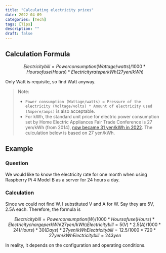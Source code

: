 ```yaml
---
title: "Calculating electricity prices"
date: 2022-04-09
categories: [Tech]
tags: [Tips]
description: ""
draft: false
---
```


## Calculation Formula

```math
Electricity bill = Power consumption (Wattage/watts) / 1000 * Hours of use (Hours) * Electricity rate per kWh (27 yen/kWh)
```

Only Watt is requisite, so find Watt anyway.

>Note:
>   - `Power consumption (Wattage/watts) = Pressure of the electricity (Voltage/volts) * Amount of electricity used (Ampere/amps)` is also acceptable.
>   - For kWh, the standard unit price for electric power consumption set by Home Electric Appliances Fair Trade Conference is 27 yen/kWh (from 2014), [now became 31 yen/kWh in 2022](https://www.eftc.or.jp/qa/?topics=1#qa3). The culculation below is based on 27 yen/kWh.

## Example
### Question

We would like to know the electricity rate for one month when using Raspberry Pi 4 Model B as a server for 24 hours a day.

### Calculation
Since we could not find W, I substituted V and A for W. 
Say they are 5V, 2.5A each. 
Therefore, the formula is

```math
Electricity bill = Power consumption (W) / 1000 * Hours of use(Hours) * Electricity charge per kWh (27 yen/kWh)
Electricity bill = {5(V) * 2.5(A)} / 1000 * {24(Hours) * 30(Days)} * 27 yen/kWh
Electricity bill = {12.5} / 1000 * {720} * 27 yen/kWh
Electricity bill = 243 yen
```

In reality, it depends on the configuration and operating conditions.
